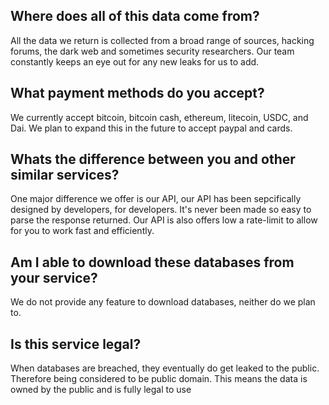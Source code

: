 ## Where does all of this data come from?
All the data we return is collected from a broad range of sources, hacking forums, the dark web and sometimes security researchers. Our team constantly keeps an eye out for any new leaks for us to add.

## What payment methods do you accept?
We currently accept bitcoin, bitcoin cash, ethereum, litecoin, USDC, and Dai. We plan to expand this in the future to accept paypal and cards.

## Whats the difference between you and other similar services?
One major difference we offer is our API, our API has been sepcifically designed by developers, for developers. It's never been made so easy to parse the response returned. Our API is also offers low a rate-limit to allow for you to work fast and efficiently.

## Am I able to download these databases from your service?
We do not provide any feature to download databases, neither do we plan to.

## Is this service legal?
When databases are breached, they eventually do get leaked to the public. Therefore being considered to be public domain. This means the data is owned by the public and is fully legal to use
